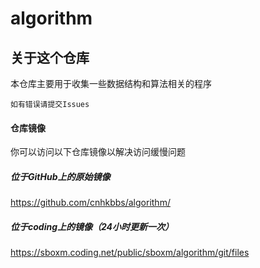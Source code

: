 # algorithm

## 关于这个仓库

本仓库主要用于收集一些数据结构和算法相关的程序

````
如有错误请提交Issues
````

#### 仓库镜像

你可以访问以下仓库镜像以解决访问缓慢问题

##### 位于GitHub上的原始镜像

https://github.com/cnhkbbs/algorithm/

##### 位于coding上的镜像（24小时更新一次）

https://sboxm.coding.net/public/sboxm/algorithm/git/files
